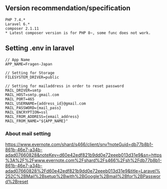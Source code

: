 ## Version recommendation/specification
```
PHP 7.4.*
Laravel 6.*
composer 2.1.11
* Latest composer version is for PHP 8~, some func does not work.
```

## Setting .env in laravel

```
// App Name
APP_NAME=Fragen-Japan

// Setting for Storage
FILESYSTEM_DRIVER=public

// Setting for mailaddress in order to reset password
MAIL_DRIVER=smtp
MAIL_HOST=smtp.gmail.com
MAIL_PORT=465
MAIL_USERNAME={address_id}@gmail.com
MAIL_PASSWORD={mail_pass}
MAIL_ENCRYPTION=ssl
MAIL_FROM_ADDRESS={email_address}
MAIL_FROM_NAME="${APP_NAME}"
```

### About mail setting

https://www.evernote.com/shard/s466/client/snv?noteGuid=db77b8b1-861b-46e7-a34b-adad07660828&noteKey=d60e42edf821b9dd0e72eeeb013d31e9&sn=https%3A%2F%2Fwww.evernote.com%2Fshard%2Fs466%2Fsh%2Fdb77b8b1-861b-46e7-a34b-adad07660828%2Fd60e42edf821b9dd0e72eeeb013d31e9&title=Laravel%252C%2BMail%2Bsetup%2Bwith%2BGoogle%2Bmail%2Bfor%2BPassword%2Breset

